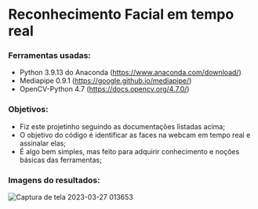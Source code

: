 # Reconhecimento Facial em tempo real

### Ferramentas usadas:

- Python 3.9.13 do Anaconda (https://www.anaconda.com/download/)
- Mediapipe 0.9.1 (https://google.github.io/mediapipe/)
- OpenCV-Python 4.7 (https://docs.opencv.org/4.7.0/)

### Objetivos:
- Fiz este projetinho seguindo as documentações listadas acima;
- O objetivo do código é identificar as faces na webcam em tempo real e assinalar elas;
- É algo bem simples, mas feito para adquirir conhecimento e noções básicas das ferramentas;

### Imagens do resultados:


![Captura de tela 2023-03-27 013653](https://github.com/gabrielddrs/reconhecimento_facial/assets/105561645/2248e153-283f-4ffc-a18e-c3c874ded9c1)
